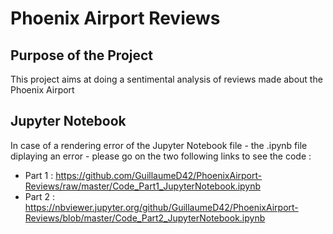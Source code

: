 # Phoenix Airport Reviews

## Purpose of the Project

This project aims at doing a sentimental analysis of reviews made about the Phoenix Airport

## Jupyter Notebook

In case of a rendering error of the Jupyter Notebook file - the .ipynb file diplaying an error - please go on the two following links to see the code : 

- Part 1 : https://github.com/GuillaumeD42/PhoenixAirport-Reviews/raw/master/Code_Part1_JupyterNotebook.ipynb
- Part 2 : https://nbviewer.jupyter.org/github/GuillaumeD42/PhoenixAirport-Reviews/blob/master/Code_Part2_JupyterNotebook.ipynb
